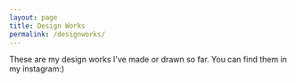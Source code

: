 ```yaml
---
layout: page
title: Design Works
permalink: /designworks/
---
```


These are my design works I've made or drawn so far. You can find them in my instagram:)
<script src="https://apps.elfsight.com/p/platform.js" defer></script>
<div class="elfsight-app-68cd3327-8a9b-4110-978e-7714757dde1c"></div>